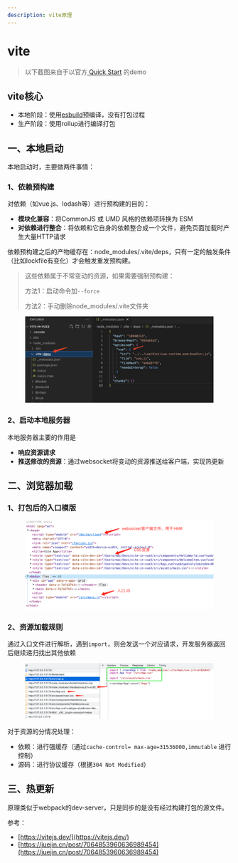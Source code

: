 ```yaml
---
description: vite原理
---
```


# vite

> 以下截图来自于以官方[ Quick Start](https://vuejs.org/guide/quick-start.html#creating-a-vue-application) 的demo

## vite核心

* 本地阶段：使用[esbuild](https://esbuild.github.io/)预编译，没有打包过程
* 生产阶段：使用rollup进行编译打包

## 一、本地启动

本地启动时，主要做两件事情：

### 1、依赖预构建

对依赖（如vue.js、lodash等）进行预构建的目的：

* **模块化兼容**：将CommonJS 或 UMD 风格的依赖项转换为 ESM
* **对依赖进行整合**：将依赖和它自身的依赖整合成一个文件，避免页面加载时产生大量HTTP请求

依赖预构建之后的产物缓存在：node\_modules/.vite/deps，只有一定的触发条件（比如lockfile有变化）才会触发重发预构建。

> 这些依赖属于不常变动的资源，如果需要强制预构建：
>
> 方法1：启动命令加`--force`
>
> 方法2：手动删除node\_modules/.vite文件夹

<figure><img src="../.gitbook/assets/image (13).png" alt=""><figcaption></figcaption></figure>

### 2、启动本地服务器

本地服务器主要的作用是

* **响应资源请求**
* **推送修改的资源**：通过websocket将变动的资源推送给客户端，实现热更新

## 二、浏览器加载

### 1、打包后的入口模版

<figure><img src="../.gitbook/assets/image.png" alt=""><figcaption></figcaption></figure>

### 2、资源加载规则

通过入口文件进行解析，遇到`import`，则会发送一个对应请求，开发服务器返回后继续递归找出其他依赖

<figure><img src="../.gitbook/assets/image (2).png" alt=""><figcaption></figcaption></figure>

对于资源的分情况处理：

* 依赖：进行强缓存（通过`cache-control= max-age=31536000,immutable` 进行控制）
* 源码：进行协议缓存（根据`304 Not Modified`）

## 三、热更新

原理类似于webpack的dev-server，只是同步的是没有经过构建打包的源文件。



参考：

* [https://vitejs.dev/](https://vitejs.dev/)
* [https://juejin.cn/post/7064853960636989454](https://juejin.cn/post/7064853960636989454)

